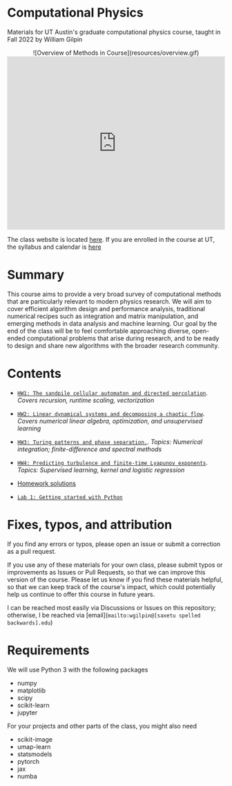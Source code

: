 # Computational Physics

Materials for UT Austin's graduate computational physics course, taught in Fall 2022 by William Gilpin

<center>
![Overview of Methods in Course](resources/overview.gif)
</center>

<iframe src="https://player.vimeo.com/video/739921904?title=0&byline=0&portrait=0" width="100%" height="400" frameborder="0" webkitallowfullscreen mozallowfullscreen allowfullscreen></iframe>

The class website is located [here](https://www.wgilpin.com/cphy/?utm_source=en_us_bh224180tg). If you are enrolled in the course at UT, the syllabus and calendar is [here](https://docs.google.com/document/d/1URJmdpTVG8E2bLLu5xAHctICb6krbZ0fC0hO2i2xEXY/edit?usp=sharing)


# Summary

This course aims to provide a very broad survey of computational methods that are particularly relevant to modern physics research. We will aim to cover efficient algorithm design and performance analysis, traditional numerical recipes such as integration and matrix manipulation, and emerging methods in data analysis and machine learning. Our goal by the end of the class will be to feel comfortable approaching diverse, open-ended computational problems that arise during research, and to be ready to design and share new algorithms with the broader research community.

# Contents

+ [`HW1: The sandpile cellular automaton and directed percolation`](https://github.com/williamgilpin/cphy/blob/main/hw/cellular_automata_complexity.ipynb). *Covers recursion, runtime scaling, vectorization*
+ [`HW2: Linear dynamical systems and decomposing a chaotic flow`](https://github.com/williamgilpin/cphy/blob/main/hw/matrices_unsupervised_learning.ipynb). *Covers numerical linear algebra, optimization, and unsupervised learning*
+ [`HW3: Turing patterns and phase separation.`](https://github.com/williamgilpin/cphy/blob/main/hw/pde_turing.ipynb). *Topics: Numerical integration; finite-difference and spectral methods*
+ [`HW4: Predicting turbulence and finite-time Lyapunov exponents`](https://github.com/williamgilpin/cphy/blob/main/hw/forecasting_regression_supervised.ipynb). *Topics: Supervised learning, kernel and logistic regression*

+ [Homework solutions](hw/solutions/)
+ [`Lab 1: Getting started with Python`](labs/getting_started_with_python.md)

<!-- + [`lab1`](https://github.com/williamgilpin/cphy/blob/main//lab2/lab1.ipynb)x -->


# Fixes, typos, and attribution

If you find any errors or typos, please open an issue or submit a correction as a pull request.

If you use any of these materials for your own class, please submit typos or improvements as Issues or Pull Requests, so that we can improve this version of the course. Please let us know if you find these materials helpful, so that we can keep track of the course's impact, which could  potentially help us continue to offer this course in future years.

I can be reached most easily via Discussions or Issues on this repository; otherwise, I be reached via [email](`mailto:wgilpin@[saxetu spelled backwards].edu`)


# Requirements

We will use Python 3 with the following packages

+ numpy
+ matplotlib
+ scipy
+ scikit-learn
+ jupyter

For your projects and other parts of the class, you might also need

+ scikit-image
+ umap-learn
+ statsmodels
+ pytorch
+ jax
+ numba



<!-- Google tag (gtag.js) -->
<script async src="https://www.googletagmanager.com/gtag/js?id=G-37RSFCXBQY"></script>
<script>
  window.dataLayer = window.dataLayer || [];
  function gtag(){dataLayer.push(arguments);}
  gtag('js', new Date());

  gtag('config', 'G-37RSFCXBQY');
</script>



